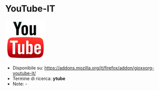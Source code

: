 # YouTube-IT

![](https://raw.githubusercontent.com/gioxx/fxaddons/master/youtube-it/icon-128.png)

- Disponibile su: https://addons.mozilla.org/it/firefox/addon/gioxxorg-youtube-it/
- Termine di ricerca: **ytube**
- Note: -
